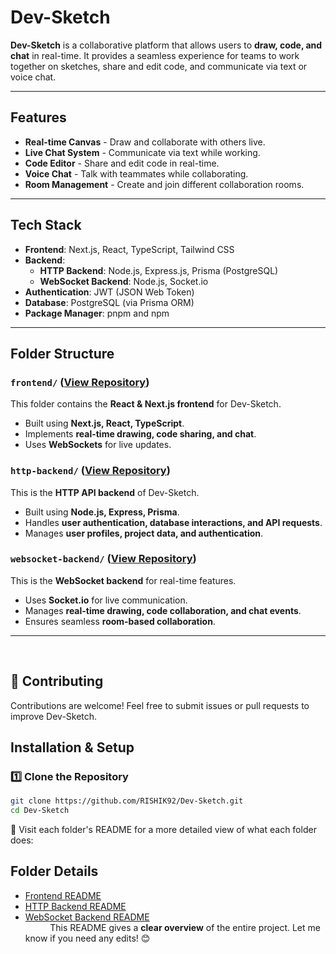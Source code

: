 # Dev-Sketch 

**Dev-Sketch** is a collaborative platform that allows users to **draw, code, and chat** in real-time. It provides a seamless experience for teams to work together on sketches, share and edit code, and communicate via text or voice chat.

---

## Features
-  **Real-time Canvas** - Draw and collaborate with others live.
-  **Live Chat System** - Communicate via text while working.
-  **Code Editor** - Share and edit code in real-time.
-  **Voice Chat** - Talk with teammates while collaborating.
-  **Room Management** - Create and join different collaboration rooms.

---

## Tech Stack
- **Frontend**: Next.js, React, TypeScript, Tailwind CSS
- **Backend**:
  - **HTTP Backend**: Node.js, Express.js, Prisma (PostgreSQL)
  - **WebSocket Backend**: Node.js, Socket.io
- **Authentication**: JWT (JSON Web Token)
- **Database**: PostgreSQL (via Prisma ORM)
- **Package Manager**: pnpm and npm

---

## Folder Structure

### `frontend/` ([View Repository](https://github.com/RISHIK92/Dev-Sketch/tree/main/frontend))
This folder contains the **React & Next.js frontend** for Dev-Sketch.  
- Built using **Next.js, React, TypeScript**.  
- Implements **real-time drawing, code sharing, and chat**.  
- Uses **WebSockets** for live updates.  

### `http-backend/` ([View Repository](https://github.com/RISHIK92/Dev-Sketch/tree/main/http-backend))
This is the **HTTP API backend** of Dev-Sketch.  
- Built using **Node.js, Express, Prisma**.  
- Handles **user authentication, database interactions, and API requests**.
- Manages **user profiles, project data, and authentication**.  

### `websocket-backend/` ([View Repository](https://github.com/RISHIK92/Dev-Sketch/tree/main/websocket-backend))
This is the **WebSocket backend** for real-time features.  
- Uses **Socket.io** for live communication.  
- Manages **real-time drawing, code collaboration, and chat events**.  
- Ensures seamless **room-based collaboration**.  

---
&nbsp;
&nbsp;
## 📢 Contributing
Contributions are welcome! Feel free to submit issues or pull requests to improve Dev-Sketch.
&nbsp;
&nbsp;
## Installation & Setup

### 1️⃣ Clone the Repository
```sh
git clone https://github.com/RISHIK92/Dev-Sketch.git
cd Dev-Sketch
```
🔎 Visit each folder's README for a more detailed view of what each folder does:

## Folder Details

- [Frontend README](https://github.com/RISHIK92/Dev-Sketch/tree/main/frontend)  
- [HTTP Backend README](https://github.com/RISHIK92/Dev-Sketch/tree/main/http-backend)  
- [WebSocket Backend README](https://github.com/RISHIK92/Dev-Sketch/tree/main/websocket-backend)  
&nbsp;
&nbsp;
&nbsp;
&nbsp;
&nbsp;
This README gives a **clear overview** of the entire project. Let me know if you need any edits! 😊
